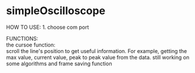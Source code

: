 # simpleOscilloscope

HOW TO USE:
	1. choose com port
  
FUNCTIONS:  	
	the cursoe function:	
		scroll the line's position to get useful information.
		For example, getting the max value, current value, peak to peak value from the data.
  	still working on some algorithms and frame saving function

	
